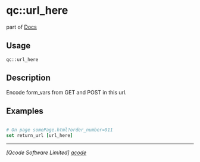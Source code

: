 qc::url_here
============

part of [Docs](.)

Usage
-----
`
        qc::url_here
    `

Description
-----------
Encode form_vars from GET and POST in this url.

Examples
--------
```tcl

# On page somePage.html?order_number=911
set return_url [url_here]
```

----------------------------------
*[Qcode Software Limited] [qcode]*

[qcode]: www.qcode.co.uk "Qcode Software"